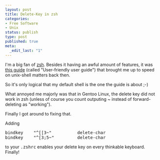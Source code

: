 ```yaml
---
layout: post
title: Delete-Key in zsh
categories:
- Free Software
- Unix
status: publish
type: post
published: true
meta:
  _edit_last: "1"
---
```

I'm a big fan of <a href="http://www.zsh.org">zsh</a>. Besides it having an awful amount of features, it was <a href="http://zsh.sourceforge.net/Guide/zshguide.html">this guide</a> (called "User-friendly user guide") that brought me up to speed on unix-shell matters back then.

So it's only logical that my default shell is the one the guide is about ;-)

What annoyed me majorly was that in Gentoo Linux, the delete key did not work in zsh (unless of course you count outputing ~ instead of forward-deleting as "working").

Finally I got around to fixing that.

Adding
<pre class="code">bindkey    "^[[3~"          delete-char
bindkey    "^[3;5~"         delete-char</pre>
to your <tt>.zshrc</tt> enables your delete key on every thinkable keyboard. Finally!
